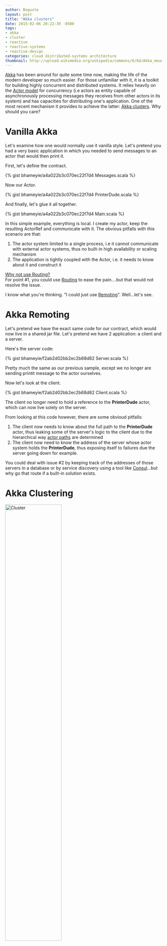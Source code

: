 ```yaml
---
author: Boguste
layout: post
title: "Akka clusters"
date: 2015-02-06 20:22:39 -0500
tags:
- akka
- cluster
- reactive
- reactive-systems
- reactive-design
categories: cloud distributed-systems architecture
thumbnail: http://upload.wikimedia.org/wikipedia/commons/6/6d/Akka_mountain.jpg
---
```


[Akka](http://akka.io/) has been around for quite some time now, making the life of the modern developer so much easier. For those unfamiliar with it, it is a toolkit for building highly concurrent and distributed systems. It relies heavily on the [Actor model](http://c2.com/cgi/wiki?ActorsModel) for concurrency (i.e actors as entity capable of asynchronously processing messages they receives from other actors in its system) and has capacities for distributing one's application. One of the most recent mechanism it provides to achieve the latter: [Akka clusters](http://doc.akka.io/docs/akka/snapshot/common/cluster.html). Why should you care?

# Vanilla Akka

Let's examine how one would normally use it vanilla style. Let's pretend you had a very basic application in which you needed to send messages to an actor that would then print it.

First, let's define the contract.

{% gist bhameyie/a4a022b3c070ec22f7d4 Messages.scala %}

Now our Actor.

{% gist bhameyie/a4a022b3c070ec22f7d4 PrinterDude.scala %}

And finally, let's glue it all together.

{% gist bhameyie/a4a022b3c070ec22f7d4 Main.scala %}

In this simple example, everything is local. I create my actor, keep the resulting ActorRef and communicate with it. The obvious pitfalls with this scenario are that:

1. The actor system limited to a single process, i.e it cannot communicate with external actor systems, thus no built-in high availability or scaling mechanism
2. The application is tightly coupled with the Actor, i.e. it needs to know about it and construct it

<div class="accordion-group">
  <div class="accordion-heading accordionize">
      <a class="accordion-toggle" data-toggle="collapse" data-parent="#accordionArea" href="#oneArea">
          Why not use Routing?
          <span class="font-icon-arrow-simple-down"></span>
      </a>
  </div>
  <div id="oneArea" class="accordion-body collapse">
      <div class="accordion-inner">
          For point #1, you could use <a href="http://doc.akka.io/docs/akka/snapshot/scala/routing.html">Routing</a> to ease the pain....but that would not resolve the issue.
      </div>
  </div>
</div>


I know what you're thinking. "I could just use [Remoting](http://doc.akka.io/docs/akka/snapshot/scala/remoting.html)". Well...let's see.

# Akka Remoting

Let's pretend we have the exact same code for our contract, which would now live in a shared jar file. Let's pretend we have 2 application: a client and a server.

Here's the server code:

{% gist bhameyie/f2ab2d02bb2ec2b68d82 Server.scala %}

Pretty much the same as our previous sample, except we no longer are sending printit message to the actor ourselves.

Now let's look at the client.

{% gist bhameyie/f2ab2d02bb2ec2b68d82 Client.scala %}

The client no longer need to hold a reference to the **PrinterDude** actor, which can now live solely on the server.

From looking at this code however, there are some obvioud pitfalls:

1. The client now needs to know about the full path to the **PrinterDude** actor, thus leaking some of the server's logic to the client due to the hierarchical way [actor paths](http://doc.akka.io/docs/akka/snapshot/general/addressing.html) are determined
2. The client now need to know the address of the server whose actor system holds the **PrinterDude**, thus exposing itself to failures due the server going down for example.

You could deal with issue #2 by keeping track of the addresses of those servers in a database or by service discovery using a tool like [Consul](https://consul.io/)...but why go that route if a built-in solution exists.

# Akka Clustering

<img src="http://i.imgur.com/RAKMw1I.jpg" alt="Cluster" width="60%">

In this scenario, our **Server** code from the remoting sample would not change.

We would still need to hold a shared jar that would contain our shared contract, as well as our topics/communication channels.

{% gist bhameyie/6bb9d49ef0acec14ed81 Shared.scala %}

Our actor (PrinterDude) would remain mostly unchanged but for one *minor* addition.

{% gist bhameyie/6bb9d49ef0acec14ed81 PrinterDude.scala %}

It is now subscribing to the *printingChannel* through the [DistributedPubSubExtension](http://doc.akka.io/docs/akka/snapshot/contrib/distributed-pub-sub.html), meaning that any messages published/sent on that channel that matches the **PrintIt** type would be received by that actor.

Now here's the client code

{% gist bhameyie/6bb9d49ef0acec14ed81 Client.scala %}

It is no longer sending messages directly to a specific actor. Instead, it entrusts the mediator with the responsibility of forwarding that message to whomever is interested in receiving it, which in our case is the **PrinterDude**.

And finally the configuration that the client and server use.

{% gist bhameyie/6bb9d49ef0acec14ed81 application.conf %}

With this model, no more tight coupling or leakage. The code can be split up cleanly, and the **PrinterDude** and related services could be hosted on entirely seperate boxes without breaking the client. New nodes could be deployed on demand and join the cluster, thus achieving higher availability and potentially increasing the amount of messages the cluster can process. If that wasnt cool enough, you can use **routers** with your cluster.

## A few things to note

For clustering to work, the joining nodes need point(s) of contact to help them join the cluster. These points of contact are refered to as "seed nodes". It is recommended to have multiple seed-nodes for obvious reasons. The leader would then be responsible for joining the new member.

In a local deployment scenario, the application config listed above would have a different *clustering.node-port* for nodes other than the seed node. On a multi-machine deployment scenario, it's the *clustering.host* that would be different for nodes other than the seed node.

It is possible to monitor changes in the cluster by subscribing to its state events.

{% gist bhameyie/6bb9d49ef0acec14ed81 Listener.scala %}

One thing that I've found intersting with how Akka does clustering is their Gossip protocol, which provides a deterministic way of recognising the leader, hencewhy there is no leader election.

One issue that I have had with using Akka clusters is the [split brain syndrome](http://whatis.techtarget.com/definition/split-brain-syndrome) which can occur when you have auto downing enabled.

# Conclusion

Akka = awesome.
Akka + Clustering = awesomer.

Happy coding!
